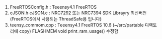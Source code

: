 1. FreeRTOSConfig.h   : Teeensy4.1 FreeRTOS
2. cJSON.h cJSON.c    : NRC7292 또는 NRC7394 SDK Librayry 최신버전 (FreeRTOS에서 사용되는 ThreadSafe용 입니다)
3. teensy_commom.cpp  : Teeensy4.1 FreeRTOS 10.6 (~/src/partable 디렉토리에 copy) FLASHMEM void print_ram_usage()  수정함
